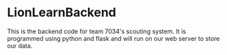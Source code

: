 # LionLearnBackend

This is the backend code for team 7034's scouting system. It is programmed using python and flask and will run on our web server to store our data. 
